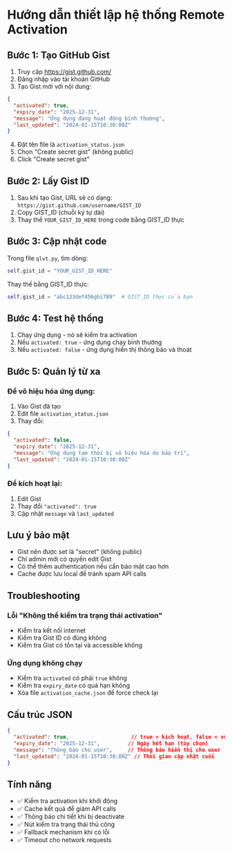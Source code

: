 # Hướng dẫn thiết lập hệ thống Remote Activation

## Bước 1: Tạo GitHub Gist

1. Truy cập https://gist.github.com/
2. Đăng nhập vào tài khoản GitHub
3. Tạo Gist mới với nội dung:

```json
{
  "activated": true,
  "expiry_date": "2025-12-31",
  "message": "Ứng dụng đang hoạt động bình thường",
  "last_updated": "2024-01-15T10:30:00Z"
}
```

4. Đặt tên file là `activation_status.json`
5. Chọn "Create secret gist" (không public)
6. Click "Create secret gist"

## Bước 2: Lấy Gist ID

1. Sau khi tạo Gist, URL sẽ có dạng: `https://gist.github.com/username/GIST_ID`
2. Copy GIST_ID (chuỗi ký tự dài)
3. Thay thế `YOUR_GIST_ID_HERE` trong code bằng GIST_ID thực

## Bước 3: Cập nhật code

Trong file `qlvt.py`, tìm dòng:
```python
self.gist_id = "YOUR_GIST_ID_HERE"
```

Thay thế bằng GIST_ID thực:
```python
self.gist_id = "abc123def456ghi789"  # GIST_ID thực của bạn
```

## Bước 4: Test hệ thống

1. Chạy ứng dụng - nó sẽ kiểm tra activation
2. Nếu `activated: true` - ứng dụng chạy bình thường
3. Nếu `activated: false` - ứng dụng hiển thị thông báo và thoát

## Bước 5: Quản lý từ xa

### Để vô hiệu hóa ứng dụng:
1. Vào Gist đã tạo
2. Edit file `activation_status.json`
3. Thay đổi:
```json
{
  "activated": false,
  "expiry_date": "2025-12-31",
  "message": "Ứng dụng tạm thời bị vô hiệu hóa do bảo trì",
  "last_updated": "2024-01-15T10:30:00Z"
}
```

### Để kích hoạt lại:
1. Edit Gist
2. Thay đổi `"activated": true`
3. Cập nhật `message` và `last_updated`

## Lưu ý bảo mật

- Gist nên được set là "secret" (không public)
- Chỉ admin mới có quyền edit Gist
- Có thể thêm authentication nếu cần bảo mật cao hơn
- Cache được lưu local để tránh spam API calls

## Troubleshooting

### Lỗi "Không thể kiểm tra trạng thái activation"
- Kiểm tra kết nối internet
- Kiểm tra Gist ID có đúng không
- Kiểm tra Gist có tồn tại và accessible không

### Ứng dụng không chạy
- Kiểm tra `activated` có phải `true` không
- Kiểm tra `expiry_date` có quá hạn không
- Xóa file `activation_cache.json` để force check lại

## Cấu trúc JSON

```json
{
  "activated": true,                    // true = kích hoạt, false = vô hiệu hóa
  "expiry_date": "2025-12-31",         // Ngày hết hạn (tùy chọn)
  "message": "Thông báo cho user",     // Thông báo hiển thị cho user
  "last_updated": "2024-01-15T10:30:00Z" // Thời gian cập nhật cuối
}
```

## Tính năng

- ✅ Kiểm tra activation khi khởi động
- ✅ Cache kết quả để giảm API calls
- ✅ Thông báo chi tiết khi bị deactivate
- ✅ Nút kiểm tra trạng thái thủ công
- ✅ Fallback mechanism khi có lỗi
- ✅ Timeout cho network requests 